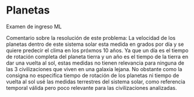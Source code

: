 # Planetas
Examen de ingreso ML

Comentario sobre la resolución de este problema: 
La velocidad de los planetas dentro de este sistema solar esta medida en grados por día y se quiere predecir el clima en los próxmos 10 años. 
Ya que un día es el tiempo de rotación completa del planeta tierra y un año es el tiempo de la tierra en dar una vuelta al sol, estas medidas no tienen relevancia para ninguna de las 3 civilizaciones que viven en una galaxia lejana. No obstante como la consigna no especifica tiempo de rotación de los planetas ni tiempo de vuelta al sol usé las medidas terrestres del sistema solar, como referencia temporal válida pero poco relevante para las civilizaciones analizadas.


